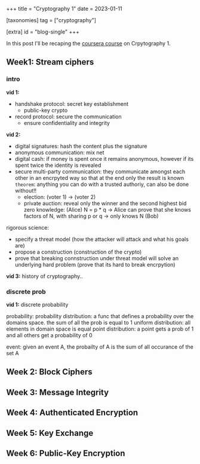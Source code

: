 +++
title = "Cryptography 1"
date = 2023-01-11

[taxonomies]
tag = ["cryptography"]

[extra]
id = "blog-single"
+++

In this post I'll be recaping the [coursera course](https://www.coursera.org/learn/crypto) on Crpytography 1.

<!-- more -->

## Week1: Stream ciphers

### intro
**vid 1:**
- handshake protocol: secret key establishment
  - public-key crypto
- record protocol: secure the communication
  - ensure confidentiality and integrity

**vid 2:**
- digital signatures: hash the content plus the signature
- anonymous communication: mix net
- digital cash: if money is spent once it remains anonymous, however if its spent twice the identity is revealed
- secure multi-party communication: they communicate amongst each other in an encrpyted way so that at the end only the result is known
  `theorem`: anything you can do with a trusted authoriy, can also be done without!!
  - election: (voter 1) -> (voter 2)
  - private auction: reveal only the winner and the second highest bid
zero knowledge:
  (Alice) N = p * q     -> Alice can prove that she knows factors of N, with sharing p or q ->       only knows N (Bob)

rigorous science:
- specify a threat model (how the attacker will attack and what his goals are)
- propose a construction (construction of the crypto)
- prove that breaking connstruction under threat model will solve an underlying hard problem (prove that its hard to break encrpytion)

**vid 3:**
history of cryptography..

### discrete prob
**vid 1:**
discrete probability

probability:
probability distribution: a func that defines a probability over the domains space. the sum of all the prob is equal to 1
uniform distribution: all elements in domain space is equal
point distribution: a point gets a prob of 1 and all others get a probability of 0

event:
given an event A, the probailty of A is the sum of all occurance of the set A



## Week 2: Block Ciphers

## Week 3: Message Integrity

## Week 4: Authenticated Encryption

## Week 5: Key Exchange

## Week 6: Public-Key Encryption




